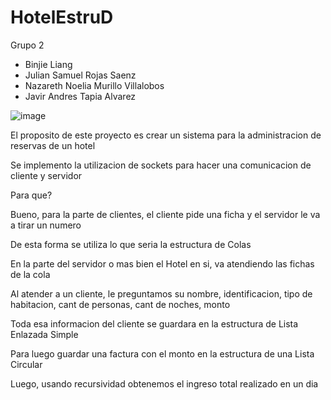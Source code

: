 # HotelEstruD

Grupo 2


- Binjie Liang
- Julian Samuel Rojas Saenz
- Nazareth Noelia Murillo Villalobos
- Javir Andres Tapia Alvarez

![image](https://user-images.githubusercontent.com/67171031/207444657-a4ec21ce-9fd9-403e-b2ce-9e518f80d455.png)



El proposito de este proyecto es crear un sistema para la administracion de reservas de un hotel


Se implemento la utilizacion de sockets para hacer una comunicacion de cliente y servidor


Para que?


Bueno, para la parte de clientes, el cliente pide una ficha y el servidor le va a tirar un numero


De esta forma se utiliza lo que seria la estructura de Colas


En la parte del servidor o mas bien el Hotel en si, va atendiendo las fichas de la cola


Al atender a un cliente, le preguntamos su nombre, identificacion, tipo de habitacion, cant de personas, cant de noches, monto


Toda esa informacion del cliente se guardara en la estructura de Lista Enlazada Simple


Para luego guardar una factura con el monto en la estructura de una Lista Circular


Luego, usando recursividad obtenemos el ingreso total realizado en un dia
